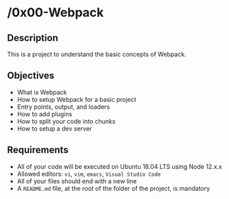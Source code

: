 # /0x00-Webpack

## Description
This is a project to understand the basic concepts of Webpack.

## Objectives
- What is Webpack
- How to setup Webpack for a basic project
- Entry points, output, and loaders
- How to add plugins
- How to split your code into chunks
- How to setup a dev server

## Requirements
- All of your code will be executed on Ubuntu 18.04 LTS using Node 12.x.x
- Allowed editors: `vi`, `vim`, `emacs`, `Visual Studio Code`
- All of your files should end with a new line
- A `README.md` file, at the root of the folder of the project, is mandatory